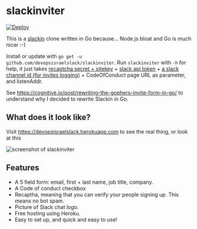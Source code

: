 # slackinviter

[![Deploy](https://www.herokucdn.com/deploy/button.svg)](https://heroku.com/deploy)

This is a [slackin](https://github.com/rauchg/slackin) clone written in Go because... Node.js bloat and Go is much nicer :-)

Install or update with `go get -u github.com/devopsisraelslack/slackinviter`. Run `slackinviter` with `-h` for help, it just takes [recaptcha secret + sitekey](https://www.google.com/recaptcha/admin) + [slack api token](https://api.slack.com/custom-integrations/legacy-tokens) + [a slack channel id (for invites logging)](https://api.slack.com/methods/channels.list/test) + CodeOfConduct page URL as parameter, and listenAddr.

See https://cognitive.io/post/rewriting-the-gophers-invite-form-in-go/ to understand why I decided to rewrite Slackin in Go.

## What does it look like?
Visit https://devopsisraelslack.herokuapp.com to see the real thing, or look at this

![screenshot of slackinviter](http://i.imgur.com/KeYawPn.png)

## Features
* A 5 field form: email, first + last name, job title, company.
* A Code of conduct checkbox
* Recaptha, meaning that you can verify your people signing up. This means no bot spam.
* Picture of Slack chat logo.
* Free hosting using Heroku.
* Easy to set up, and quick and easy to use!
